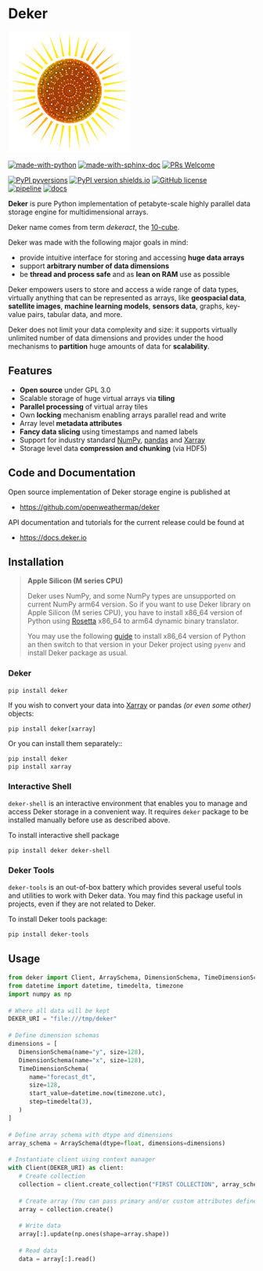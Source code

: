 # Deker
![image](docs/deker/images/logo_50.png)

[![made-with-python](https://img.shields.io/badge/Made%20with-Python-1f425f.svg)](https://www.python.org/)
[![made-with-sphinx-doc](https://img.shields.io/badge/Made%20with-Sphinx-1f425f.svg)](https://www.sphinx-doc.org/)
[![PRs Welcome](https://img.shields.io/badge/PRs-welcome-brightgreen.svg?style=flat-square)](http://makeapullrequest.com)

[![PyPI pyversions](https://img.shields.io/pypi/pyversions/deker.svg)](https://pypi.python.org/pypi/deker/)
[![PyPI version shields.io](https://img.shields.io/pypi/v/deker.svg)](https://pypi.python.org/pypi/deker/)
[![GitHub license](https://badgen.net/github/license/openweathermap/deker)](https://github.com/openweathermap/deker/blob/main/LICENSE)  
[![pipeline](https://github.com/openweathermap/deker/actions/workflows/on_release.yml/badge.svg)](https://github.com/openweathermap/deker/actions/workflows/on_release.yml)
[![docs](https://github.com/openweathermap/deker/actions/workflows/on_release.yml/badge.svg)](https://github.com/openweathermap/deker/actions/workflows/on_release.yml)

**Deker** is pure Python implementation of petabyte-scale highly parallel data storage engine for
multidimensional arrays.

Deker name comes from term *dekeract*, the [10-cube](https://en.wikipedia.org/wiki/10-cube).

Deker was made with the following major goals in mind:

   * provide intuitive interface for storing and accessing **huge data arrays**
   * support **arbitrary number of data dimensions**
   * be **thread and process safe** and as **lean on RAM** use as possible

Deker empowers users to store and access a wide range of data types, virtually anything that can be
represented as arrays, like **geospacial data**, **satellite images**, **machine learning models**,
**sensors data**, graphs, key-value pairs, tabular data, and more.

Deker does not limit your data complexity and size: it supports virtually unlimited number of data
dimensions and provides under the hood mechanisms to **partition** huge amounts of data for
**scalability**.

## Features

* **Open source** under GPL 3.0
* Scalable storage of huge virtual arrays via **tiling**
* **Parallel processing** of virtual array tiles
* Own **locking** mechanism enabling arrays parallel read and write
* Array level **metadata attributes**
* **Fancy data slicing** using timestamps and named labels
* Support for industry standard [NumPy](https://numpy.org/doc/stable/), [pandas](https://pandas.pydata.org/docs/) and 
[Xarray](https://docs.xarray.dev/en/stable/)
* Storage level data **compression and chunking** (via HDF5)


## Code and Documentation

Open source implementation of Deker storage engine is published at

  * https://github.com/openweathermap/deker

API documentation and tutorials for the current release could be found at

  * https://docs.deker.io


## Installation

> **Apple Silicon (M series CPU)**  
> 
> Deker uses NumPy, and some NumPy types are unsupported on current NumPy arm64 version. So if you
> want to use Deker library on Apple Silicon (M series CPU), you have to install x86_64 version of
> Python using 
> [Rosetta](https://developer.apple.com/documentation/apple-silicon/about-the-rosetta-translation-environment) 
> x86_64 to arm64 dynamic binary translator.  
> 
> You may use the following [guide](https://sixty-north.com/blog/pyenv-apple-silicon.html) to install
> x86_64 version of Python an then switch to that version in your Deker project using ``pyenv`` and
> install Deker package as usual.


### Deker
```
pip install deker
```


If you wish to convert your data into [Xarray](https://docs.xarray.dev/en/stable/getting-started-guide/installing.html) 
or pandas *(or even some other)* objects:

```
pip install deker[xarray]
```

Or you can install them separately::
```
pip install deker
pip install xarray
```

### Interactive Shell

``deker-shell`` is an interactive environment that enables you to manage and access Deker storage
in a convenient way. It requires ``deker`` package to be installed manually before use as described
above.

To install interactive shell package
```
pip install deker deker-shell
```

### Deker Tools

``deker-tools`` is an out-of-box battery which provides several useful tools and utilities to work
with Deker data. You may find this package useful in projects, even if they are not related to
Deker.

To install Deker tools package:
```
pip install deker-tools
```


## Usage
```python
from deker import Client, ArraySchema, DimensionSchema, TimeDimensionSchema
from datetime import datetime, timedelta, timezone
import numpy as np

# Where all data will be kept
DEKER_URI = "file:///tmp/deker"

# Define dimension schemas
dimensions = [
   DimensionSchema(name="y", size=128),
   DimensionSchema(name="x", size=128),
   TimeDimensionSchema(
      name="forecast_dt",
      size=128,
      start_value=datetime.now(timezone.utc),
      step=timedelta(3),
   )
]

# Define array schema with dtype and dimensions
array_schema = ArraySchema(dtype=float, dimensions=dimensions)

# Instantiate client using context manager
with Client(DEKER_URI) as client:
   # Create collection
   collection = client.create_collection("FIRST COLLECTION", array_schema)
   
   # Create array (You can pass primary and/or custom attributes defined in schema here)
   array = collection.create()
   
   # Write data
   array[:].update(np.ones(shape=array.shape))
   
   # Read data
   data = array[:].read()
```
